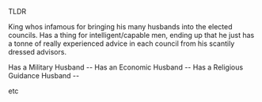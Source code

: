TLDR

King whos infamous for bringing his many husbands into the elected councils. Has a thing for intelligent/capable men, ending up that he just has a tonne of really experienced advice in each council from his scantily dressed advisors.


Has a Military Husband --
Has an Economic Husband -- 
Has a Religious Guidance Husband -- 

etc

